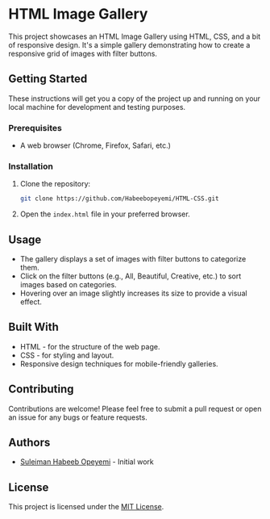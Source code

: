 # HTML Image Gallery

This project showcases an HTML Image Gallery using HTML, CSS, and a bit of responsive design. It's a simple gallery demonstrating how to create a responsive grid of images with filter buttons.

## Getting Started

These instructions will get you a copy of the project up and running on your local machine for development and testing purposes.

### Prerequisites

- A web browser (Chrome, Firefox, Safari, etc.)

### Installation

1. Clone the repository:
    ```sh
    git clone https://github.com/Habeebopeyemi/HTML-CSS.git
    ```

2. Open the `index.html` file in your preferred browser.

## Usage

- The gallery displays a set of images with filter buttons to categorize them.
- Click on the filter buttons (e.g., All, Beautiful, Creative, etc.) to sort images based on categories.
- Hovering over an image slightly increases its size to provide a visual effect.

## Built With

- HTML - for the structure of the web page.
- CSS - for styling and layout.
- Responsive design techniques for mobile-friendly galleries.

## Contributing

Contributions are welcome! Please feel free to submit a pull request or open an issue for any bugs or feature requests.

## Authors

- [Suleiman Habeeb Opeyemi](https://github.com/Habeebopeyemi) - Initial work

## License

This project is licensed under the [MIT License](LICENSE.md).
